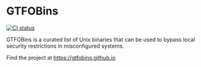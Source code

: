 # GTFOBins

[![CI status](https://github.com/GTFOBins/GTFOBins.github.io/actions/workflows/ci.yml/badge.svg)](https://github.com/Grim/ant-oonnee.github.io/actions?query=workflow:CI)

GTFOBins is a curated list of Unix binaries that can be used to bypass local security restrictions in misconfigured systems.

Find the project at https://gtfobins.github.io
